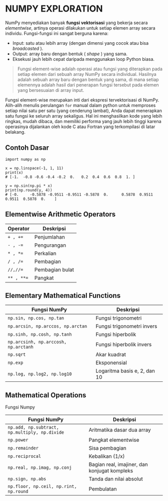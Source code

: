 # **NUMPY EXPLORATION**

NumPy menyediakan banyak **fungsi vektorisasi** yang bekerja secara *elementwise*, artinya operasi dilakukan untuk setiap elemen array secara individu. Fungsi-fungsi ini sangat berguna karena:

* Input: satu atau lebih array (dengan dimensi yang cocok atau bisa  *broadcasted* ).
* Output: array baru dengan bentuk ( *shape* ) yang sama.
* Eksekusi jauh lebih cepat daripada menggunakan loop Python biasa.

> Fungsi element-wise adalah operasi atau fungsi yang diterapkan pada setiap elemen dari sebuah array NumPy secara individual. Hasilnya adalah sebuah array baru dengan bentuk yang sama, di mana setiap elemennya adalah hasil dari penerapan fungsi tersebut pada elemen yang bersesuaian di array input.

Fungsi element-wise merupakan inti dari ekspresi tervektorisasi di NumPy. Alih-alih menulis perulangan `for` manual dalam python untuk memproses setiap nilai satu per satu (yang cenderung lambat), Anda dapat menerapkan satu fungsi ke seluruh array sekaligus. Hal ini menghasilkan kode yang lebih ringkas, mudah dibaca, dan memiliki performa yang jauh lebih tinggi karena operasinya dijalankan oleh kode C atau Fortran yang terkompilasi di latar belakang.

## Contoh Dasar

```
import numpy as np

x = np.linspace(-1, 1, 11)
print(x)
# [-1.  -0.8 -0.6 -0.4 -0.2  0.   0.2  0.4  0.6  0.8  1. ]

y = np.sin(np.pi * x)
print(np.round(y, 4))
# [-0.     -0.5878 -0.9511 -0.9511 -0.5878  0.      0.5878  0.9511  0.9511  0.5878  0.    ]

```

## Elementwise Arithmetic Operators

| Operator     | Deskripsi       |
| ------------ | --------------- |
| `+ , +=`   | Penjumlahan     |
| `- , -=`   | Pengurangan     |
| `* , *=`   | Perkalian       |
| `/ , /=`   | Pembagian       |
| `//,//=`   | Pembagian bulat |
| `** , **=` | Pangkat         |

## Elementary Mathematical Functions

| Fungsi NumPy                           | Deskripsi                    |
| -------------------------------------- | ---------------------------- |
| `np.sin, np.cos, np.tan`             | Fungsi trigonometri          |
| `np.arcsin, np.arccos, np.arctan`    | Fungsi trigonometri invers   |
| `np.sinh, np.cosh, np.tanh`          | Fungsi hiperbolik            |
| `np.arcsinh, np.arccosh, np.arctanh` | Fungsi hiperbolik invers     |
| `np.sqrt`                            | Akar kuadrat                 |
| `np.exp`                             | Eksponensial                 |
| `np.log, np.log2, np.log10`          | Logaritma basis e, 2, dan 10 |

## Mathematical Operations

Fungsi Numpy

| Fungsi NumPy                                    | Deskripsi                                    |
| ----------------------------------------------- | -------------------------------------------- |
| `np.add, np.subtract, np.multiply, np.divide` | Aritmatika dasar dua array                   |
| `np.power`                                    | Pangkat elementwise                          |
| `np.remainder`                                | Sisa pembagian                               |
| `np.reciprocal`                               | Kebalikan (1/x)                              |
| `np.real, np.imag, np.conj`                   | Bagian real, imajiner, dan konjugat kompleks |
| `np.sign, np.abs`                             | Tanda dan nilai absolut                      |
| `np.floor, np.ceil, np.rint, np.round`        | Pembulatan                                   |
